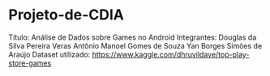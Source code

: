 # Projeto-de-CDIA
Título: Análise de Dados sobre Games no Android
Integrantes: Douglas da Silva Pereira Veras Antônio Manoel Gomes de Souza Yan Borges Simões de Araújo
Dataset utilizado: https://www.kaggle.com/dhruvildave/top-play-store-games
